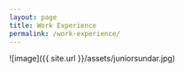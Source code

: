```yaml
---
layout: page
title: Work Experience
permalink: /work-experience/
---
```


![image]({{ site.url }}/assets/juniorsundar.jpg)